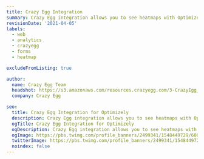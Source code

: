 ```yaml
---
title: Crazy Egg Integration
summary: Crazy Egg integration allows you to see heatmaps with Optimizely data. For more information on how to use this integration, please take a look at this Knowledge Base article: https://help.optimizely.com/Integrate_Optimizely_with_Crazyegg
revisionDate: '2021-04-05'
labels:
  - web
  - analytics
  - crazyegg
  - forms
  - heatmap

excludeFromListing: true

author:
  name: Crazy Egg Team
  headshot: https://s3.amazonaws.com/resources.crazyegg.com/3-CrazyEgg_Logo.png
  company: Crazy Egg

seo:
  title: Crazy Egg Integration for Optimizely
  description: Crazy Egg integration allows you to see heatmaps with Optimizely data. 
  ogTitle: Crazy Egg Integration for Optimizely
  ogDescription: Crazy Egg integration allows you to see heatmaps with Optimizely data. For more information on how to use this integration, please take a look at this Knowledge Base article: https://help.optimizely.com/Integrate_Optimizely_with_Crazyegg
  ogImage: https://pbs.twimg.com/profile_banners/2499341/1548449729/600x200
  twitterImage: https://pbs.twimg.com/profile_banners/2499341/1548449729/600x200
  noindex: false
---
```

